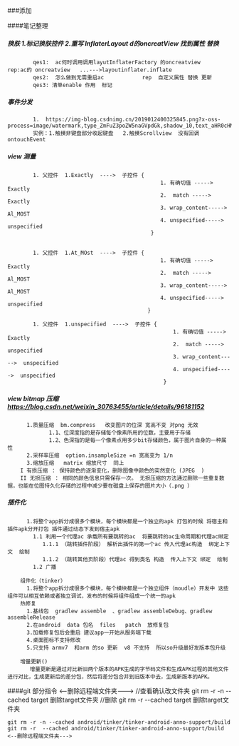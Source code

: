 ###添加

####笔记整理 
##### 换肤  1.标记换肤控件   2.重写 InflaterLayout d的oncreatView  找到属性 替换   
            qes1:  ac何时调用调用layutInflaterFactory 的oncreatview    rep:ac的 oncreatview   ...--->layoutinflater.inflate 
            qes2:  怎么做到无需重启ac            rep  自定义属性 替换 更新
            qes3: 清单enable 作用  标记
##### 事件分发
            1.  https://img-blog.csdnimg.cn/2019012400325845.png?x-oss-process=image/watermark,type_ZmFuZ3poZW5naGVpdGk,shadow_10,text_aHR0cHM6Ly9ibG9nLmNzZG4ubmV0L2dlZHVvXzgz,size_16,color_FFFFFF,t_70          
            实例：1.触摸非键盘部分收起键盘   2.触摸Scrollview  没有回调 ontouchEvent
   
   
##### view 测量
            1. 父控件  1.Exactly  ---->  子控件 {  
                                                    1. 有确切值 ----->   Exactly
                                                    2.  match ----->   Exactly
                                                    3. wrap_content----->  Al_MOST
                                                    4. unspecified----->  unspecified
                                                 } 
                                                 
                                                 
            1. 父控件  1.At_MOst  ---->  子控件 {  
                                                    1. 有确切值 ----->   Exactly
                                                    2.  match ----->   Al_MOST
                                                    3. wrap_content----->  Al_MOST
                                                    4. unspecified----->  unspecified
                                                }                                      
                                                
            1. 父控件  1.unspecified  ---->  子控件 {  
                                                        1. 有确切值 ----->   Exactly
                                                        2.  match ----->   unspecified
                                                        3. wrap_content----->  unspecified
                                                        4. unspecified----->  unspecified
                                                     }
                                                     
##### view bitmap 压缩   https://blog.csdn.net/weixin_30763455/article/details/96181152
            
          1.质量压缩  bm.compress   改变图片的位深 宽高不变 对png 无效 
                 1.1、位深度指的是存储每个像素所用的位数，主要用于存储
                 1.2、色深指的是每一个像素点用多少bit存储颜色，属于图片自身的一种属性
          2.采样率压缩  option.insampleSize =n 宽高变为 1/n
          3.缩放压缩   matrix 缩放尺寸  同上       
        I 有损压缩 ： 保持颜色的逐渐变化，删除图像中颜色的突然变化 (JPEG  )               
        II 无损压缩 ： 相同的颜色信息只需保存一次。 无损压缩的方法通过删除一些重复数据，也能在位图持久化存储的过程中减少要在磁盘上保存的图片大小（.png ）
#####   插件化
          1.将整个app拆分成很多个模块，每个模块都是一个独立的apk 打包的时候 将宿主和插件apk分开打包 插件通过动态下发到宿主apk
            1.1 利用一个代理ac 承载所有要跳转的ac  将要跳转的ac生命周期和代理ac绑定
               1.1.1 （跳转插件阶段） 解析出插件的第一个ac 传入代理ac构造  绑定上下文  绘制  
               1.1.2 （跳转其他页阶段）代理ac 得到类名 构造  传入上下文 绑定  绘制    
            1.2 广播  
                  
        组件化（tinker）
          1.将整个app拆分成很多个模块，每个模块都是一个独立组件（moudle）开发中 这些组件可以相互依赖或者独立调试，发布的时候将组件组成一个统一的apk 
        热修复
          1.基线包  gradlew assemble  、gradlew assembleDebug、gradlew assembleRelease     
          2.在android  data 包名  files   patch  放修复包  
          3.加载修复包后会重启 建议app一开始从服务端下载
          4.桌面图标不支持修改
          5.只支持 armv7  和arm 的so 更新  v8 不支持  所以so升级最好发版本包升级
          
        增量更新()
           增量更新是通过对比新旧两个版本的APK生成的字节码文件和生成APK过程的其他文件进行对比，生成更新后的差分包，然后将差分包合并到旧版本中去，生成新版本的APK。
           
####git 部分指令
    <--删除远程端文件夹--->
    //查看确认改文件夹
    git rm -r  -n --cached target  删除target文件夹
    //删除
    git rm -r --cached target  删除target文件夹

    git rm -r -n --cached android/tinker/tinker-android-anno-support/build
    git rm -r  --cached android/tinker/tinker-android-anno-support/build
    <--删除远程端文件夹--->
                                        